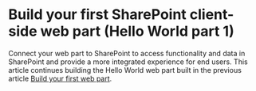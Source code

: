 # Build your first SharePoint client-side web part (Hello World part 1)

Connect your web part to SharePoint to access functionality and data in SharePoint and provide a more integrated experience for end users. This article continues building the Hello World web part built in the previous article [Build your first web part](https://learn.microsoft.com/en-us/sharepoint/dev/spfx/web-parts/get-started/build-a-hello-world-web-part).
